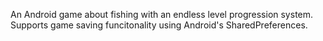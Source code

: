An Android game about fishing with an endless level progression system.
Supports game saving funcitonality using Android's SharedPreferences.
